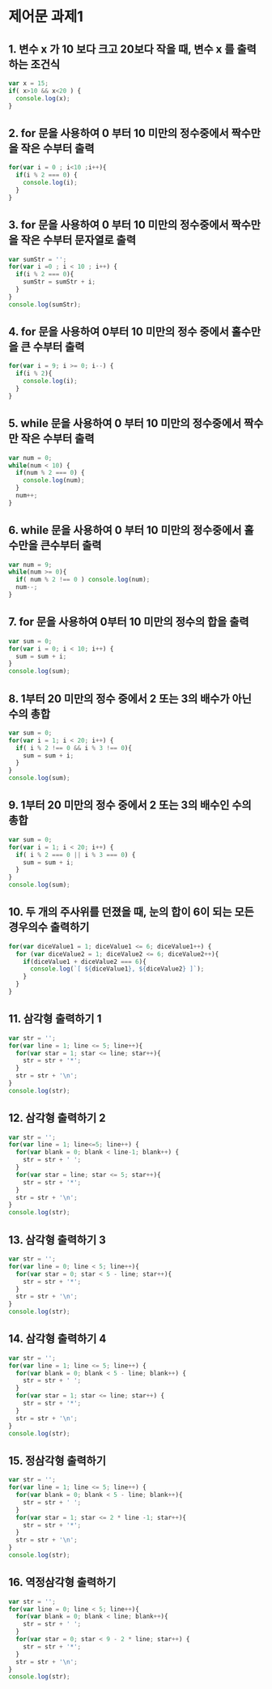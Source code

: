 # 제어문 과제1

## 1. 변수 x 가 10 보다 크고 20보다 작을 때, 변수 x 를 출력하는 조건식

```javascript
var x = 15;
if( x>10 && x<20 ) {
  console.log(x);
}
```



## 2. for 문을 사용하여 0 부터 10 미만의 정수중에서 짝수만을 작은 수부터 출력

```javascript
for(var i = 0 ; i<10 ;i++){
  if(i % 2 === 0) {
    console.log(i);
  }
}
```



## 3. for 문을 사용하여 0 부터 10 미만의 정수중에서 짝수만을 작은 수부터 문자열로 출력

```javascript
var sumStr = '';
for(var i =0 ; i < 10 ; i++) {
  if(i % 2 === 0){
    sumStr = sumStr + i;
  }
}
console.log(sumStr);
```



## 4. for 문을 사용하여 0부터 10 미만의 정수 중에서 홀수만을 큰 수부터 출력

```javascript
for(var i = 9; i >= 0; i--) {
  if(i % 2){
    console.log(i);
  }
}
```



## 5. while 문을 사용하여 0 부터 10 미만의 정수중에서 짝수만 작은 수부터 출력

```javascript
var num = 0;
while(num < 10) {
  if(num % 2 === 0) {
    console.log(num);
  }
  num++;
}
```



## 6. while 문을 사용하여 0 부터 10 미만의 정수중에서 홀수만을 큰수부터 출력

```javascript
var num = 9;
while(num >= 0){
  if( num % 2 !== 0 ) console.log(num);
  num--;
}
```



## 7. for 문을 사용하여 0부터 10 미만의 정수의 합을 출력

```javascript
var sum = 0;
for(var i = 0; i < 10; i++) {
  sum = sum + i;
}
console.log(sum);
```



## 8. 1부터 20 미만의 정수 중에서 2 또는 3의 배수가 아닌 수의 총합

```javascript
var sum = 0;
for(var i = 1; i < 20; i++) {
  if( i % 2 !== 0 && i % 3 !== 0){
    sum = sum + i;
  }
}
console.log(sum);
```



## 9. 1부터 20 미만의 정수 중에서 2 또는 3의 배수인 수의 총합

```javascript
var sum = 0;
for(var i = 1; i < 20; i++) {
  if( i % 2 === 0 || i % 3 === 0) {
    sum = sum + i;
  }
}
console.log(sum);
```



## 10. 두 개의 주사위를 던졌을 때, 눈의 합이 6이 되는 모든 경우의수 출력하기

```javascript
for(var diceValue1 = 1; diceValue1 <= 6; diceValue1++) {
  for (var diceValue2 = 1; diceValue2 <= 6; diceValue2++){
    if(diceValue1 + diceValue2 === 6){
      console.log(`[ ${diceValue1}, ${diceValue2} ]`);
    }
  }
}
```



## 11. 삼각형 출력하기 1

```javascript
var str = '';
for(var line = 1; line <= 5; line++){
  for(var star = 1; star <= line; star++){
    str = str + '*';
  }
  str = str + '\n';
}
console.log(str);
```



## 12. 삼각형 출력하기 2

```javascript
var str = '';
for(var line = 1; line<=5; line++) {
  for(var blank = 0; blank < line-1; blank++) {
    str = str + ' ';
  }
  for(var star = line; star <= 5; star++){
    str = str + '*';
  }
  str = str + '\n';
}
console.log(str);
```



## 13. 삼각형 출력하기 3

```javascript
var str = '';
for(var line = 0; line < 5; line++){
  for(var star = 0; star < 5 - line; star++){
    str = str + '*';
  }
  str = str + '\n';
}
console.log(str);
```



## 14.  삼각형 출력하기 4

```javascript
var str = '';
for(var line = 1; line <= 5; line++) {
  for(var blank = 0; blank < 5 - line; blank++) {
    str = str + ' ';
  }
  for(var star = 1; star <= line; star++) {
    str = str + '*';
  }
  str = str + '\n';
}
console.log(str);
```



## 15. 정삼각형 출력하기

```javascript
var str = '';
for(var line = 1; line <= 5; line++) {
  for(var blank = 0; blank < 5 - line; blank++){
    str = str + ' ';
  }
  for(var star = 1; star <= 2 * line -1; star++){
    str = str + '*';
  }
  str = str + '\n';
}
console.log(str);
```



## 16.  역정삼각형 출력하기

```javascript
var str = '';
for(var line = 0; line < 5; line++){
  for(var blank = 0; blank < line; blank++){
    str = str + ' ';
  }
  for(var star = 0; star < 9 - 2 * line; star++) {
    str = str + '*';
  }
  str = str + '\n';
}
console.log(str);
```

 